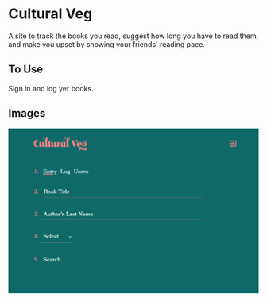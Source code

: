 # Cultural Veg

A site to track the books you read, suggest how long you have to read them, and make you upset by showing your friends' reading pace.

## To Use

Sign in and log yer books.

## Images

![Example image 1](thumb.png)
